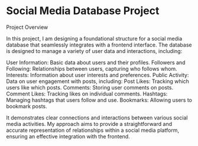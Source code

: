 # Social Media Database Project

Project Overview

In this project, I am designing a foundational structure for a social media database that seamlessly integrates with a frontend interface. The database is designed to manage a variety of user data and interactions, including:

User Information: Basic data about users and their profiles.
Followers and Following: Relationships between users, capturing who follows whom.
Interests: Information about user interests and preferences.
Public Activity: Data on user engagement with posts, including:
Post Likes: Tracking which users like which posts.
Comments: Storing user comments on posts.
Comment Likes: Tracking likes on individual comments.
Hashtags: Managing hashtags that users follow and use.
Bookmarks: Allowing users to bookmark posts.

It demonstrates clear connections and interactions between various social media activities. My approach aims to provide a straightforward and accurate representation of  relationships within a social media platform, ensuring an effective integration with the frontend.
